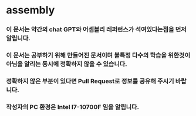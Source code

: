 # assembly

### 이 문서는 약간의 chat GPT와 어셈블리 레퍼런스가 석여있다는점을 먼저 알립니다.

### 이 문서는 공부하기 위해 만들어진 문서이며 불특정 다수의 학습을 위한것이 아님을 알리는 동시에 정확하지 않을 수 있습니다.
### 정확하지 않은 부분이 있다면 Pull Request로 정보를 공유해 주시기 바랍니다.

### 작성자의 PC 환경은 Intel I7-10700F 임을 알립니다.